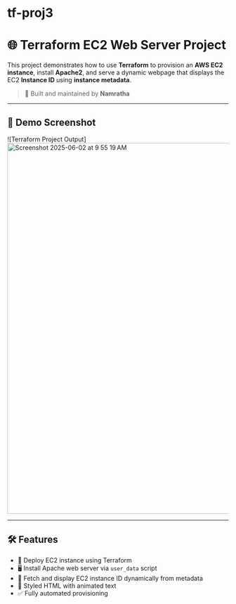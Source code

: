 # tf-proj3
# 🌐 Terraform EC2 Web Server Project

This project demonstrates how to use **Terraform** to provision an **AWS EC2 instance**, install **Apache2**, and serve a dynamic webpage that displays the EC2 **Instance ID** using **instance metadata**.

> 🔧 Built and maintained by **Namratha**

---

## 📸 Demo Screenshot

![Terraform Project Output]
<img width="844" alt="Screenshot 2025-06-02 at 9 55 19 AM" src="https://github.com/user-attachments/assets/cbefc25b-61a0-4a2a-bb0c-67aae02c1a3c" />


---

## 🛠️ Features

- 🚀 Deploy EC2 instance using Terraform
- 🖥️ Install Apache web server via `user_data` script
- 📡 Fetch and display EC2 instance ID dynamically from metadata
- 🎨 Styled HTML with animated text
- ✅ Fully automated provisioning

